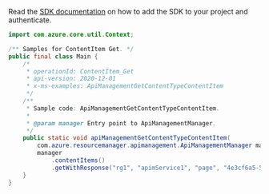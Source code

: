 Read the [SDK documentation](https://github.com/Azure/azure-sdk-for-java/blob/azure-resourcemanager-apimanagement_1.0.0-beta.2/sdk/apimanagement/azure-resourcemanager-apimanagement/README.md) on how to add the SDK to your project and authenticate.

```java
import com.azure.core.util.Context;

/** Samples for ContentItem Get. */
public final class Main {
    /*
     * operationId: ContentItem_Get
     * api-version: 2020-12-01
     * x-ms-examples: ApiManagementGetContentTypeContentItem
     */
    /**
     * Sample code: ApiManagementGetContentTypeContentItem.
     *
     * @param manager Entry point to ApiManagementManager.
     */
    public static void apiManagementGetContentTypeContentItem(
        com.azure.resourcemanager.apimanagement.ApiManagementManager manager) {
        manager
            .contentItems()
            .getWithResponse("rg1", "apimService1", "page", "4e3cf6a5-574a-ba08-1f23-2e7a38faa6d8", Context.NONE);
    }
}
```
